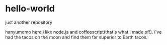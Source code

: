 # hello-world
just another repository

hanyumomo here,i like node.js and coffeescript(that's what i made of!).
i've had the tacos on the moon and find them far superior to Earth tacos.
